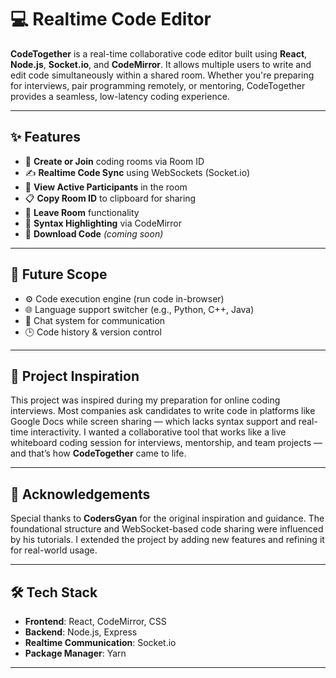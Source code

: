 # 💻 Realtime Code Editor

**CodeTogether** is a real-time collaborative code editor built using **React**, **Node.js**, **Socket.io**, and **CodeMirror**. It allows multiple users to write and edit code simultaneously within a shared room. Whether you're preparing for interviews, pair programming remotely, or mentoring, CodeTogether provides a seamless, low-latency coding experience.

---

## ✨ Features

- 🔗 **Create or Join** coding rooms via Room ID
- ✍️ **Realtime Code Sync** using WebSockets (Socket.io)
- 👤 **View Active Participants** in the room
- 📋 **Copy Room ID** to clipboard for sharing
- 🚪 **Leave Room** functionality
- 📝 **Syntax Highlighting** via CodeMirror
- 💾 **Download Code** *(coming soon)*

---

## 🌱 Future Scope

- ⚙️ Code execution engine (run code in-browser)
- 🌐 Language support switcher (e.g., Python, C++, Java)
- 💬 Chat system for communication
- 🕒 Code history & version control

---

## 🎯 Project Inspiration

This project was inspired during my preparation for online coding interviews. Most companies ask candidates to write code in platforms like Google Docs while screen sharing — which lacks syntax support and real-time interactivity. I wanted a collaborative tool that works like a live whiteboard coding session for interviews, mentorship, and team projects — and that’s how **CodeTogether** came to life.

---

## 🙏 Acknowledgements

Special thanks to **CodersGyan** for the original inspiration and guidance. The foundational structure and WebSocket-based code sharing were influenced by his tutorials. I extended the project by adding new features and refining it for real-world usage.

---

## 🛠️ Tech Stack

- **Frontend**: React, CodeMirror, CSS
- **Backend**: Node.js, Express
- **Realtime Communication**: Socket.io
- **Package Manager**: Yarn

---



